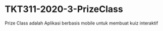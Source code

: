 # TKT311-2020-3-PrizeClass
Prize Class adalah Aplikasi berbasis mobile untuk membuat kuiz interaktif
